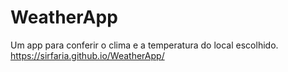 # WeatherApp
Um app para conferir o clima e a temperatura do local escolhido.
<br>
https://sirfaria.github.io/WeatherApp/
